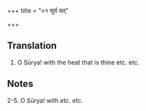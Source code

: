 +++
title = "०१ सूर्य यत्"

+++
## Translation
1. O Sūrya! with the heat that is thine etc. etc.

## Notes
2-5. O Sūrya! with etc. etc.
